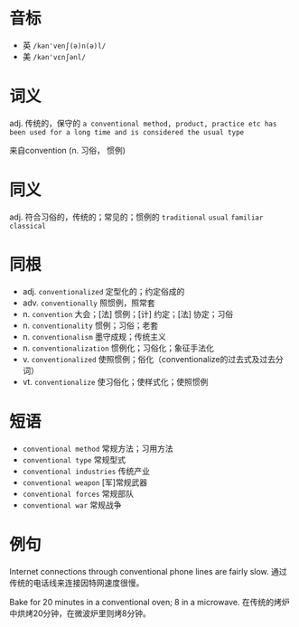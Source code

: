 # 音标

- 英 `/kən'venʃ(ə)n(ə)l/`
- 美 `/kən'vɛnʃənl/`

# 词义

adj. 传统的，保守的
`a conventional method, product, practice etc has been used for a long time and is considered the usual type`



来自convention (n. 习俗， 惯例)

# 同义

adj. 符合习俗的，传统的；常见的；惯例的
`traditional` `usual` `familiar` `classical`

# 同根

- adj. `conventionalized` 定型化的；约定俗成的
- adv. `conventionally` 照惯例，照常套
- n. `convention` 大会；[法] 惯例；[计] 约定；[法] 协定；习俗
- n. `conventionality` 惯例；习俗；老套
- n. `conventionalism` 墨守成规；传统主义
- n. `conventionalization` 惯例化；习俗化；象征手法化
- v. `conventionalized` 使照惯例；俗化（conventionalize的过去式及过去分词）
- vt. `conventionalize` 使习俗化；使样式化；使照惯例

# 短语

- `conventional method` 常规方法；习用方法
- `conventional type` 常规型式
- `conventional industries` 传统产业
- `conventional weapon` [军]常规武器
- `conventional forces` 常规部队
- `conventional war` 常规战争

# 例句

Internet connections through conventional phone lines are fairly slow.
通过传统的电话线来连接因特网速度很慢。

Bake for 20 minutes in a conventional oven; 8 in a microwave.
在传统的烤炉中烘烤20分钟，在微波炉里则烤8分钟。


